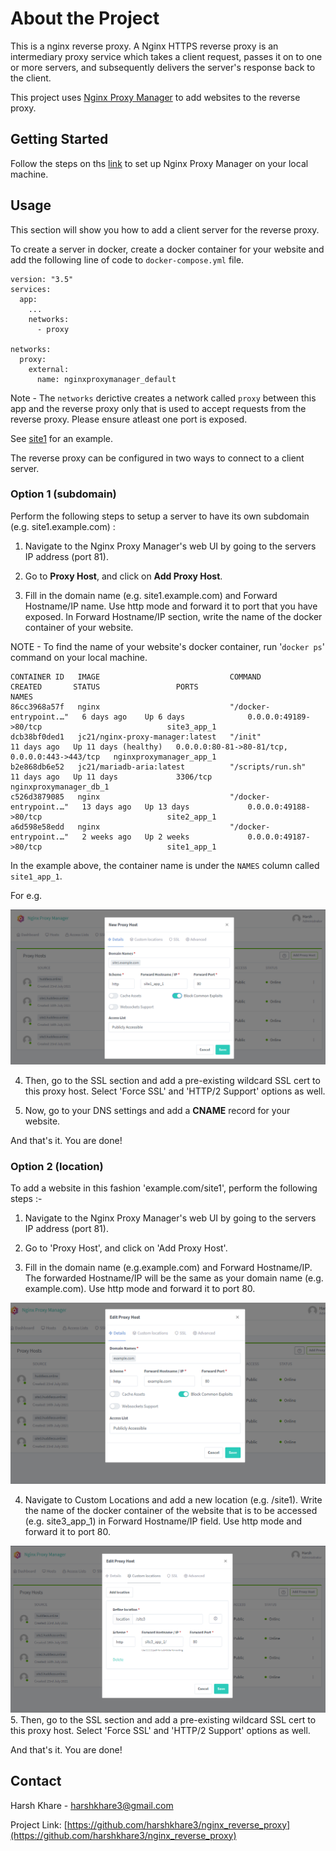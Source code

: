 # About the Project

This is a nginx reverse proxy.
A Nginx HTTPS reverse proxy is an intermediary proxy service which takes a client request, passes it on to one or more servers, and subsequently delivers the server's response back to the client.

This project uses [Nginx Proxy Manager](https://github.com/jc21/nginx-proxy-manager) to add websites to the reverse proxy.

## Getting Started

Follow the steps on ths [link](https://nginxproxymanager.com/guide/#quick-setup) to set up Nginx Proxy Manager on your local machine.

## Usage

This section will show you how to add a client server for the reverse proxy.

To create a server in docker, create a docker container for your website and add the following line of code to `docker-compose.yml` file.

```docker
version: "3.5"
services:
  app:
    ...
    networks:
      - proxy
      
networks: 
  proxy:
    external: 
      name: nginxproxymanager_default

```

Note - The `networks` derictive creates a network called `proxy` between this app and the reverse proxy only that is used to accept requests from the reverse proxy. Please ensure atleast one port is exposed.

See [site1](/site1/docker-compose.yml) for an example.

The reverse proxy can be configured in two ways to connect to a client server.

### Option 1 (subdomain)

Perform the following steps to setup a server to have its own subdomain (e.g. site1.example.com) :

   1. Navigate to the Nginx Proxy Manager's web UI by going to the servers IP address (port 81).

   2. Go to **Proxy Host**, and click on **Add Proxy Host**.

   3. Fill in the domain name (e.g. site1.example.com) and Forward Hostname/IP name. Use http mode and forward it to port that you have exposed.
   In Forward Hostname/IP section, write the name of the docker container of your website.

NOTE - To find the name of your website's docker container, run '`docker ps`' command on your local machine.

```console
CONTAINER ID   IMAGE                             COMMAND                  CREATED       STATUS                 PORTS                                            NAMES
86cc3968a57f   nginx                             "/docker-entrypoint.…"   6 days ago    Up 6 days              0.0.0.0:49189->80/tcp                            site3_app_1
dcb38bf0ded1   jc21/nginx-proxy-manager:latest   "/init"                  11 days ago   Up 11 days (healthy)   0.0.0.0:80-81->80-81/tcp, 0.0.0.0:443->443/tcp   nginxproxymanager_app_1
b2e868db6e52   jc21/mariadb-aria:latest          "/scripts/run.sh"        11 days ago   Up 11 days             3306/tcp                                         nginxproxymanager_db_1
c526d3879085   nginx                             "/docker-entrypoint.…"   13 days ago   Up 13 days             0.0.0.0:49188->80/tcp                            site2_app_1
a6d598e58edd   nginx                             "/docker-entrypoint.…"   2 weeks ago   Up 2 weeks             0.0.0.0:49187->80/tcp                            site1_app_1
```

In the example above, the container name is under the `NAMES` column called `site1_app_1`.

  For e.g.
  
  ![image](images/subdomain_example.png)

  4. Then, go to the SSL section and add a pre-existing wildcard SSL cert to this proxy host. Select 'Force SSL' and 'HTTP/2 Support' options as well.

  5. Now, go to your DNS settings and add a **CNAME** record for your website.

And that's it. You are done!

### Option 2 (location)

To add a website in this fashion 'example.com/site1', perform the following steps :-

   1. Navigate to the Nginx Proxy Manager's web UI by going to the servers IP address (port 81).

   2. Go to 'Proxy Host', and click on 'Add Proxy Host'.

   3. Fill in the domain name (e.g.example.com) and Forward Hostname/IP. The forwarded Hostname/IP will be the same as your domain name (e.g. example.com). Use http mode and forward it to port 80.
  
  ![location_example](images/location_example.png)

   4. Navigate to Custom Locations and add a new location (e.g. /site1). Write the name of the docker container of the website that is to be accessed (e.g. site3_app_1) in Forward Hostname/IP field. Use http mode and forward it to port 80.

   ![location_example2](images/location_example2.png)
   5. Then, go to the SSL section and add a pre-existing wildcard SSL cert to this proxy host. Select 'Force SSL' and 'HTTP/2 Support' options as well.

And that's it. You are done!

## Contact

Harsh Khare - harshkhare3@gmail.com

Project Link: [https://github.com/harshkhare3/nginx_reverse_proxy](https://github.com/harshkhare3/nginx_reverse_proxy)
